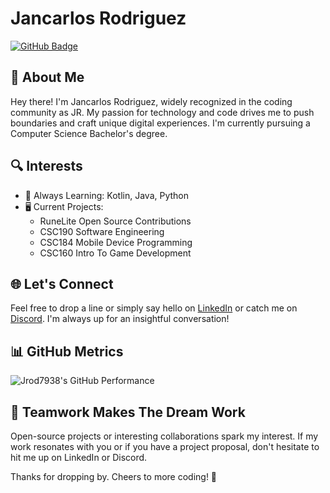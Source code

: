# Jancarlos Rodriguez

[![GitHub Badge](https://img.shields.io/github/followers/Jrod7938?label=Followers&logo=GitHub&style=social)](https://github.com/Jrod7938)

## 🚀 About Me

Hey there! I'm Jancarlos Rodriguez, widely recognized in the coding community as JR. My passion for technology and code drives me to push boundaries and craft unique digital experiences. I'm currently pursuing a Computer Science Bachelor's degree.

## 🔍 Interests

- 📘 Always Learning: Kotlin, Java, Python
- 🖥️ Current Projects:
    - RuneLite Open Source Contributions
    - CSC190 Software Engineering
    - CSC184 Mobile Device Programming
    - CSC160 Intro To Game Development

## 🌐 Let's Connect

Feel free to drop a line or simply say hello on [LinkedIn](https://www.linkedin.com/in/jancarlosrodriguez) or catch me on [Discord](https://discordapp.com/users/553761075892453398). I'm always up for an insightful conversation!

## 📊 GitHub Metrics

![Jrod7938's GitHub Performance](https://github-readme-stats.vercel.app/api?username=Jrod7938&show_icons=true&count_private=true&hide=prs&theme=tokyonight)

## 🤝 Teamwork Makes The Dream Work

Open-source projects or interesting collaborations spark my interest. If my work resonates with you or if you have a project proposal, don't hesitate to hit me up on LinkedIn or Discord.

Thanks for dropping by. Cheers to more coding! 🎉
